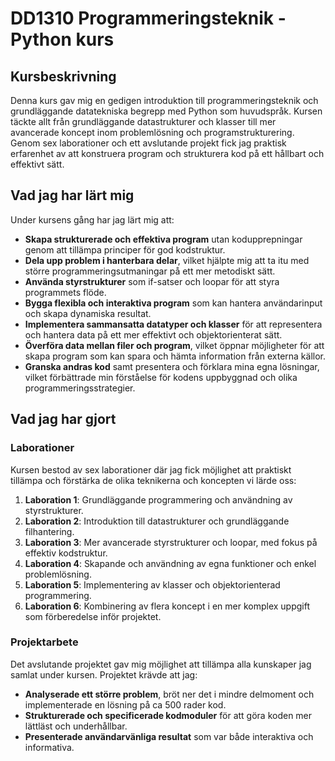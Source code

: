 # DD1310 Programmeringsteknik - Python kurs

## Kursbeskrivning
Denna kurs gav mig en gedigen introduktion till programmeringsteknik och grundläggande datatekniska begrepp med Python som huvudspråk. Kursen täckte allt från grundläggande datastrukturer och klasser till mer avancerade koncept inom problemlösning och programstrukturering. Genom sex laborationer och ett avslutande projekt fick jag praktisk erfarenhet av att konstruera program och strukturera kod på ett hållbart och effektivt sätt.

## Vad jag har lärt mig
Under kursens gång har jag lärt mig att:
- **Skapa strukturerade och effektiva program** utan kodupprepningar genom att tillämpa principer för god kodstruktur.
- **Dela upp problem i hanterbara delar**, vilket hjälpte mig att ta itu med större programmeringsutmaningar på ett mer metodiskt sätt.
- **Använda styrstrukturer** som if-satser och loopar för att styra programmets flöde.
- **Bygga flexibla och interaktiva program** som kan hantera användarinput och skapa dynamiska resultat.
- **Implementera sammansatta datatyper och klasser** för att representera och hantera data på ett mer effektivt och objektorienterat sätt.
- **Överföra data mellan filer och program**, vilket öppnar möjligheter för att skapa program som kan spara och hämta information från externa källor.
- **Granska andras kod** samt presentera och förklara mina egna lösningar, vilket förbättrade min förståelse för kodens uppbyggnad och olika programmeringsstrategier.

## Vad jag har gjort
### Laborationer
Kursen bestod av sex laborationer där jag fick möjlighet att praktiskt tillämpa och förstärka de olika teknikerna och koncepten vi lärde oss:
1. **Laboration 1**: Grundläggande programmering och användning av styrstrukturer.
2. **Laboration 2**: Introduktion till datastrukturer och grundläggande filhantering.
3. **Laboration 3**: Mer avancerade styrstrukturer och loopar, med fokus på effektiv kodstruktur.
4. **Laboration 4**: Skapande och användning av egna funktioner och enkel problemlösning.
5. **Laboration 5**: Implementering av klasser och objektorienterad programmering.
6. **Laboration 6**: Kombinering av flera koncept i en mer komplex uppgift som förberedelse inför projektet.

### Projektarbete
Det avslutande projektet gav mig möjlighet att tillämpa alla kunskaper jag samlat under kursen. Projektet krävde att jag:
- **Analyserade ett större problem**, bröt ner det i mindre delmoment och implementerade en lösning på ca 500 rader kod.
- **Strukturerade och specificerade kodmoduler** för att göra koden mer lättläst och underhållbar.
- **Presenterade användarvänliga resultat** som var både interaktiva och informativa.
